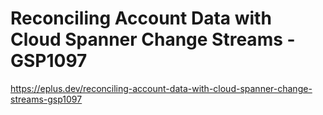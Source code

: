 # Reconciling Account Data with Cloud Spanner Change Streams - GSP1097

<https://eplus.dev/reconciling-account-data-with-cloud-spanner-change-streams-gsp1097>